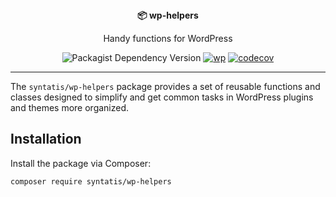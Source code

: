 <div align="center">
  <strong>📦 wp-helpers</strong>
  <p>Handy functions for WordPress</p>

  ![Packagist Dependency Version](https://img.shields.io/packagist/dependency-v/syntatis/wp-helpers/php) [![wp](https://github.com/syntatis/wp-helpers/actions/workflows/wp.yml/badge.svg)](https://github.com/syntatis/wp-helpers/actions/workflows/wp.yml) [![codecov](https://codecov.io/gh/syntatis/wp-helpers/graph/badge.svg?token=Z4ACIPWD8T)](https://codecov.io/gh/syntatis/wp-helpers)
</div>

---

The `syntatis/wp-helpers` package provides a set of reusable functions and classes designed to simplify and get common tasks in WordPress plugins and themes more organized.

## Installation

Install the package via Composer:

```bash
composer require syntatis/wp-helpers
```
